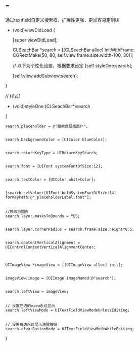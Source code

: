 # -
通过textfield自定义搜索框，扩展性更强，更加容易定制UI
- (void)viewDidLoad {


    [super viewDidLoad];
    
    
    CLSeachBar *search = [[CLSeachBar alloc] initWithFrame: CGRectMake(50, 80, self.view.frame.size.width-100, 30)];
    
    
    // 以下为个性化设置，根据要求设定
    [self styleOne:search];
    
    
    [self.view addSubview:search];
    
    


}

// 样式1  
- (void)styleOne:(CLSeachBar*)search


{


    search.placeholder = @"搜索商品或商户";
    
    
    search.backgroundColor = [UIColor blueColor];
    
    
    search.returnKeyType = UIReturnKeySearch;
    
    
    search.font = [UIFont systemFontOfSize:12];
    
    
    search.textColor = [UIColor whiteColor];
    
    
    [search setValue:[UIFont boldSystemFontOfSize:14] forKeyPath:@"_placeholderLabel.font"];
    
    
    //修改为圆角
    search.layer.masksToBounds = YES;
    
    
    search.layer.cornerRadius = search.frame.size.height*0.5;
    
    
    search.contentVerticalAlignment = UIControlContentVerticalAlignmentCenter;
    
    
    
    UIImageView *imageView = [[UIImageView alloc] init];
    
    
    imageView.image = [UIImage imageNamed:@"search"];
    
    
    search.leftView = imageView;
    
    
    // 设置左边的view永远显示
    search.leftViewMode = UITextFieldViewModeUnlessEditing;
    
    
    // 设置右边永远显示清除按钮
    search.clearButtonMode = UITextFieldViewModeWhileEditing;
    
    


}
